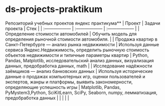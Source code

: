 # ds-projects-praktikum
Репозиторий учебных проектов яндекс практикума**
| Проект | Задачи проекта | Стек |
| :—————— | :—————— | :—————— |
| Определение стоимости автомобилей | Обучить модель для определения рыночной стоимости автомобиля. |
| Продажа квартир в Санкт-Петербурге — анализ рынка недвижимости | Используя данные сервиса Яндекс.Недвижимость, определить рыночную стоимость объектов недвижимости и типичные параметры квартир | Python, Pandas, Matplotlib, исследовательский анализ данных, визуализация данных, предобработка данных, math |
| Исследование надёжности заёмщиков — анализ банковских данных | Используя исторические данные о продажах компьютерных игр, оценки пользователей и экспертов, жанры и платформы, выявить закономерности, определяющие успешность игры | Matplotlib, Pandas, PyMystem3,Python, SciKitLearn, SciPy, Seaborn, numpy, лемматизация, предобработка данных |
| | | |

